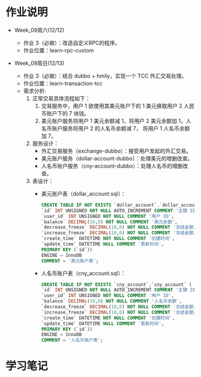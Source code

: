 # 作业说明 

- Week_09周六(12/12)
  - 作业 3（必做）：改造自定义RPC的程序。
  - 作业位置：learn-rpc-custom


- Week_09周日(12/13)
  - 作业 3（必做）：结合 dubbo + hmily，实现一个 TCC 外汇交易处理。 
  - 作业位置：learn-transaction-tcc
  - 需求分析:
    1. 正常交易具体流程如下：
       1. 交易服务中，用户 1 欲使用其美元账户下的 1 美元换取用户 2 人民币账户下的 7 块钱。
       2. 美元账户服务将用户 1 美元余额减 1，将用户 2 美元余额加 1，人名币账户服务将用户 2 的人名币余额减 7， 将用户 1 人名币余额加 7。
    2. 服务设计：
       - 外汇交易服务（exchange-dubbo）：接受用户发起的外汇交易。
       - 美元账户服务（dollar-account-dubbo）：处理美元的增删改查。
       - 人名币账户服务（cny-account-dubbo）：处理人名币的增删改查。
    3. 表设计：
       - 美元账户表（dollar_account.sql）：
      
          ```sql
          CREATE TABLE IF NOT EXISTS `dollar_account`.`dollar_account` (
          `id` INT UNSIGNED NOT NULL AUTO_INCREMENT COMMENT '主键 ID',
          `user_id` INT UNSIGNED NOT NULL COMMENT '用户 ID',
          `balance` DECIMAL(10,0) NOT NULL COMMENT '美元余额',
          `decrease_freeze` DECIMAL(10,0) NOT NULL COMMENT '冻结金额，扣款暂存余额',
          `increase_freeze` DECIMAL(10,0) NOT NULL COMMENT '冻结金额，转账暂存余额',
          `create_time` DATETIME NOT NULL COMMENT '创建时间',
          `update_time` DATETIME NULL COMMENT '更新时间',
          PRIMARY KEY (`id`))
          ENGINE = InnoDB
          COMMENT = '美元账户表';
          ```

       - 人名币账户表（cny_account.sql）：

          ```sql
          CREATE TABLE IF NOT EXISTS `cny_account`.`cny_account` (
          `id` INT UNSIGNED NOT NULL AUTO_INCREMENT COMMENT '主键 ID',
          `user_id` INT UNSIGNED NOT NULL COMMENT '用户 ID',
          `balance` DECIMAL(10,0) NOT NULL COMMENT '人名币余额',
          `decrease_freeze` DECIMAL(10,0) NOT NULL COMMENT '冻结金额，扣款暂存余额',
          `increase_freeze` DECIMAL(10,0) NOT NULL COMMENT '冻结金额，转账暂存余额',
          `create_time` DATETIME NOT NULL COMMENT '创建时间',
          `update_time` DATETIME NULL COMMENT '更新时间',
          PRIMARY KEY (`id`))
          ENGINE = InnoDB
          COMMENT = '人名币账户表';
          ```


# 学习笔记